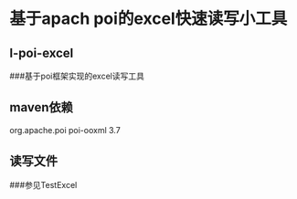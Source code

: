 基于apach poi的excel快速读写小工具
===
## l-poi-excel
###基于poi框架实现的excel读写工具

## maven依赖
<dependency>
    <groupId>org.apache.poi</groupId>
    <artifactId>poi-ooxml</artifactId>
    <version>3.7</version>
</dependency>

## 读写文件
###参见TestExcel
